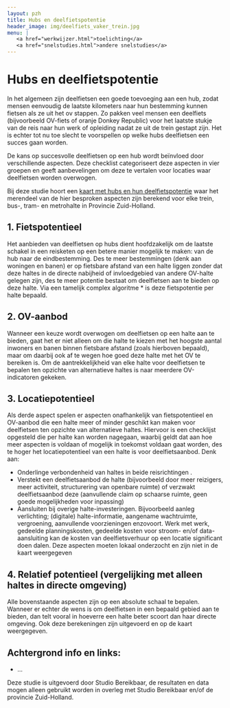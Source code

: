 ```yaml
---
layout: pzh
title: Hubs en deelfietspotentie
header_image: img/deelfiets_vaker_trein.jpg
menu: |
   <a href="werkwijzer.html">toelichting</a>
   <a href="snelstudies.html">andere snelstudies</a>
---
```

# Hubs en deelfietspotentie
In het algemeen zijn deelfietsen een goede toevoeging aan een hub, zodat mensen eenvoudig de laatste kilometers naar hun bestemming kunnen fietsen als ze uit het ov stappen. Zo pakken veel mensen een deelfiets (bijvoorbeeld OV-fiets of oranje Donkey Republic) voor het laatste stukje van de reis naar hun werk of opleiding nadat ze uit de trein gestapt zijn.  Het is echter tot nu toe slecht te voorspellen op welke hubs deelfietsen een succes gaan worden.

De kans op succesvolle deelfietsen op een hub wordt beïnvloed door verschillende aspecten. Deze checklist categoriseert deze aspecten in vier groepen en geeft aanbevelingen om deze te vertalen voor locaties waar deelfietsen worden overwogen.

Bij deze studie hoort een [kaart met hubs en hun deelfietspotentie](https://provincie-zuid-holland.github.io/mobiliteit/kaart?haltes=1&regio=gem&ov=l) waar het merendeel van de hier besproken aspecten zijn berekend voor elke trein, bus-, tram- en metrohalte in Provincie Zuid-Holland.


## 1. Fietspotentieel
Het aanbieden van deelfietsen op hubs dient hoofdzakelijk om de laatste schakel in een reisketen op een betere manier mogelijk te maken: van de hub naar de eindbestemming. Des te meer bestemmingen (denk aan woningen en banen) er op fietsbare afstand van een halte liggen zonder dat deze haltes in de directe nabijheid of invloedgebied van andere OV-halte gelegen zijn, des te meer potentie bestaat om deelfietsen aan te bieden op deze halte. Via een tamelijk complex algoritme * is deze fietspotentie per halte bepaald.

## 2. OV-aanbod
Wanneer een keuze wordt overwogen om deelfietsen op een halte aan te bieden, gaat het er niet alleen om die halte te kiezen met het hoogste aantal inwoners en banen binnen fietsbare afstand (zoals hierboven bepaald), maar om daarbij ook af te wegen hoe goed deze halte met het OV te bereiken is. Om de aantrekkelijkheid van elke halte voor deelfietsen te bepalen ten opzichte van alternatieve haltes is naar meerdere OV-indicatoren gekeken. 

## 3. Locatiepotentieel
Als derde aspect spelen er aspecten onafhankelijk van fietspotentieel en OV-aanbod die een halte meer of minder geschikt kan maken voor deelfietsen ten opzichte van alternatieve haltes. Hiervoor is een checklijst opgesteld die per halte kan worden nagegaan, waarbij geldt dat aan hoe meer aspecten is voldaan of mogelijk in toekomst voldaan gaat worden, des te hoger het locatiepotentieel van een halte is voor deelfietsaanbod. Denk aan: 
- Onderlinge verbondenheid van haltes in beide reisrichtingen  . 
- Verstekt een deelfietsaanbod de halte (bijvoorbeeld door meer reizigers, meer activiteit, structurering van openbare ruimte) of verzwakt deelfietsaanbod deze (aanvullende claim op schaarse ruimte, geen goede mogelijkheden voor inpassing)
- Aansluiten bij overige halte-investeringen. Bijvoorbeeld aanleg verlichting; (digitale) halte-informatie, aangename wachtruimte, vergroening, aanvullende voorzieningen enzovoort. Werk met werk, gedeelde planningskosten, gedeelde kosten voor stroom- en/of data-aansluiting kan de kosten van deelfietsverhuur op een locatie significant doen dalen.
Deze aspecten moeten lokaal onderzocht en zijn niet in de kaart weergegeven 

## 4. Relatief potentieel (vergelijking met alleen haltes in directe omgeving)
Alle bovenstaande aspecten zijn op een absolute schaal te bepalen. Wanneer er echter de wens is om deelfietsen in een bepaald gebied aan te bieden, dan telt vooral in hoeverre een halte beter scoort dan haar directe omgeving. Ook deze berekeningen zijn uitgevoerd en op de kaart weergegeven.






## Achtergrond info en links:
- ...
<div class="tekstblok">
Deze studie is uitgevoerd door Studio Bereikbaar, de resultaten en data mogen alleen gebruikt worden in overleg met Studio Bereikbaar en/of de provincie Zuid-Holland.
</div>
<br>
